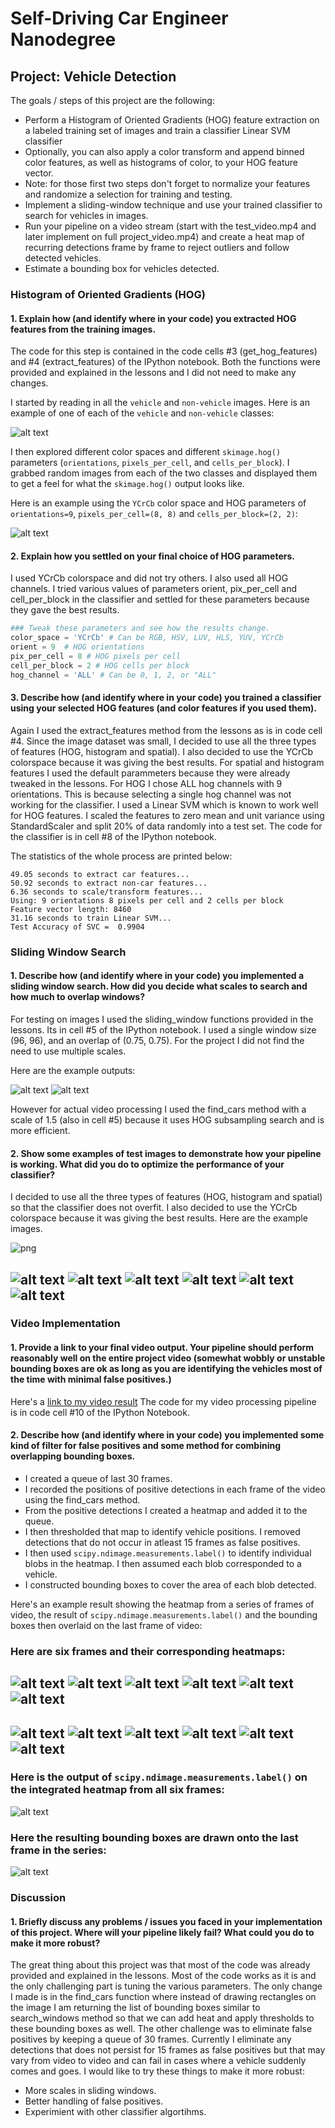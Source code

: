 # Self-Driving Car Engineer Nanodegree
## Project: Vehicle Detection

The goals / steps of this project are the following:

* Perform a Histogram of Oriented Gradients (HOG) feature extraction on a labeled training set of images and train a classifier Linear SVM classifier
* Optionally, you can also apply a color transform and append binned color features, as well as histograms of color, to your HOG feature vector. 
* Note: for those first two steps don't forget to normalize your features and randomize a selection for training and testing.
* Implement a sliding-window technique and use your trained classifier to search for vehicles in images.
* Run your pipeline on a video stream (start with the test_video.mp4 and later implement on full project_video.mp4) and create a heat map of recurring detections frame by frame to reject outliers and follow detected vehicles.
* Estimate a bounding box for vehicles detected.

[image1]: ./output_images/car_not_car.png
[image2]: ./output_images/HOG_example.png
[image3a]: ./output_images/sliding-windows/test1.jpg
[image3b]: ./output_images/sliding-windows/test2.jpg
[image4a]: ./output_images/candidate-windows/test1.jpg
[image4b]: ./output_images/candidate-windows/test2.jpg
[image4c]: ./output_images/candidate-windows/test3.jpg
[image4d]: ./output_images/candidate-windows/test4.jpg
[image4e]: ./output_images/candidate-windows/test5.jpg
[image4f]: ./output_images/candidate-windows/test6.jpg
[image5a]: ./output_images/heat-map/test1.jpg
[image5b]: ./output_images/heat-map/test2.jpg
[image5c]: ./output_images/heat-map/test3.jpg
[image5d]: ./output_images/heat-map/test4.jpg
[image5e]: ./output_images/heat-map/test5.jpg
[image5f]: ./output_images/heat-map/test6.jpg
[image6a]: ./output_images/detected-cars/test1.jpg
[image6b]: ./output_images/detected-cars/test2.jpg
[image6c]: ./output_images/detected-cars/test3.jpg
[image6d]: ./output_images/detected-cars/test4.jpg
[image6e]: ./output_images/detected-cars/test5.jpg
[image6f]: ./output_images/detected-cars/test6.jpg

### Histogram of Oriented Gradients (HOG)

#### 1. Explain how (and identify where in your code) you extracted HOG features from the training images.

The code for this step is contained in the code cells #3 (get_hog_features) and #4 (extract_features) of the IPython notebook. Both the functions were provided and explained in the lessons and I did not need to make any changes.

I started by reading in all the `vehicle` and `non-vehicle` images.  Here is an example of one of each of the `vehicle` and `non-vehicle` classes:

![alt text][image1]

I then explored different color spaces and different `skimage.hog()` parameters (`orientations`, `pixels_per_cell`, and `cells_per_block`). I grabbed random images from each of the two classes and displayed them to get a feel for what the `skimage.hog()` output looks like.

Here is an example using the `YCrCb` color space and HOG parameters of `orientations=9`, `pixels_per_cell=(8, 8)` and `cells_per_block=(2, 2)`:

![alt text][image2]

#### 2. Explain how you settled on your final choice of HOG parameters.

I used YCrCb colorspace and did not try others. I also used all HOG channels.
I tried various values of parameters orient, pix_per_cell and cell_per_block in the classifier and settled for these parameters because they gave the best results.

```python
### Tweak these parameters and see how the results change.
color_space = 'YCrCb' # Can be RGB, HSV, LUV, HLS, YUV, YCrCb
orient = 9  # HOG orientations
pix_per_cell = 8 # HOG pixels per cell
cell_per_block = 2 # HOG cells per block
hog_channel = 'ALL' # Can be 0, 1, 2, or "ALL"
```

#### 3. Describe how (and identify where in your code) you trained a classifier using your selected HOG features (and color features if you used them).

Again I used the extract_features method from the lessons as is in code cell #4. Since the image dataset was small, I decided to use all the three types of features (HOG, histogram and spatial). I also decided to use the YCrCb colorspace because it was giving the best results. For spatial and histogram features I used the default parammeters because they were already tweaked in the lessons.
For HOG I chose ALL hog channels with 9 orientations. This is because selecting a single hog channel was not working for the classifier. I used a Linear SVM which is known to work well for HOG features. I scaled the features to zero mean and unit variance using StandardScaler and split 20% of data randomly into a test set. The code for the classifier is in cell #8 of the IPython notebook.

The statistics of the whole process are printed below:

    49.05 seconds to extract car features...
    50.92 seconds to extract non-car features...
    6.36 seconds to scale/transform features...
    Using: 9 orientations 8 pixels per cell and 2 cells per block
    Feature vector length: 8460
    31.16 seconds to train Linear SVM...
    Test Accuracy of SVC =  0.9904

### Sliding Window Search

#### 1. Describe how (and identify where in your code) you implemented a sliding window search. How did you decide what scales to search and how much to overlap windows?

For testing on images I used the sliding_window functions provided in the lessons. Its in cell #5 of the IPython notebook. 
I used a single window size (96, 96), and an overlap of (0.75, 0.75). For the project I did not find the need to use multiple scales.

Here are the example outputs:

![alt text][image3a]
![alt text][image3b]

However for actual video processing I used the find_cars method with a scale of 1.5 (also in cell #5) because it uses HOG subsampling search and is more efficient.

#### 2. Show some examples of test images to demonstrate how your pipeline is working.  What did you do to optimize the performance of your classifier?

I decided to use all the three types of features (HOG, histogram and spatial) so that the classifier does not overfit. I also decided to use the YCrCb colorspace because it was giving the best results. Here are the example images.

![png](./output_images/output_10_0.png)

![alt text][image6a]
![alt text][image6b]
![alt text][image6c]
![alt text][image6d]
![alt text][image6e]
![alt text][image6f]
---

### Video Implementation

#### 1. Provide a link to your final video output.  Your pipeline should perform reasonably well on the entire project video (somewhat wobbly or unstable bounding boxes are ok as long as you are identifying the vehicles most of the time with minimal false positives.)

Here's a [link to my video result](./output_videos/project_video.mp4)
The code for my video processing pipeline is in code cell #10 of the IPython Notebook.

#### 2. Describe how (and identify where in your code) you implemented some kind of filter for false positives and some method for combining overlapping bounding boxes.

* I created a queue of last 30 frames.
* I recorded the positions of positive detections in each frame of the video using the find_cars method.
* From the positive detections I created a heatmap and added it to the queue.
* I then thresholded that map to identify vehicle positions. I removed detections that do not occur in atleast 15 frames as false positives.
* I then used `scipy.ndimage.measurements.label()` to identify individual blobs in the heatmap. I then assumed each blob corresponded to a vehicle.
* I constructed bounding boxes to cover the area of each blob detected.  

Here's an example result showing the heatmap from a series of frames of video, the result of `scipy.ndimage.measurements.label()` and the bounding boxes then overlaid on the last frame of video:

### Here are six frames and their corresponding heatmaps:

![alt text][image4a]
![alt text][image4b]
![alt text][image4c]
![alt text][image4d]
![alt text][image4e]
![alt text][image4f]
---
![alt text][image5a]
![alt text][image5b]
![alt text][image5c]
![alt text][image5d]
![alt text][image5e]
![alt text][image5f]
---


### Here is the output of `scipy.ndimage.measurements.label()` on the integrated heatmap from all six frames:
![alt text][image5f]

### Here the resulting bounding boxes are drawn onto the last frame in the series:
![alt text][image6f]


### Discussion

#### 1. Briefly discuss any problems / issues you faced in your implementation of this project.  Where will your pipeline likely fail?  What could you do to make it more robust?

The great thing about this project was that most of the code was already provided and explained in the lessons. Most of the code works as it is and the only challenging part is tuning the various parameters.
The only change I made is in the find_cars function where instead of drawing rectangles on the image I am returning the list of bounding boxes similar to search_windows method so that we can add heat and apply thresholds to these bounding boxes as well.
The other challenge was to eliminate false positives by keeping a queue of 30 frames.
Currently I eliminate any detections that does not persist for 15 frames as false positives but that may vary from video to video and can fail in cases where a vehicle suddenly comes and goes.
I would like to try these things to make it more robust:
* More scales in sliding windows.
* Better handling of false positives.
* Experimient with other classifier algortihms.
